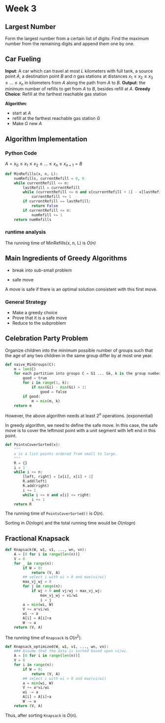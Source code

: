 # Week 3
## Largest Number
Form the largest number from a certain list of digits: Find the maximum number from the remaining digits and append them one by one.

## Car Fueling
**Input**: A car which can travel at most *L* kilometers with full tank, a source point *A*, a destination point *B* and *n* gas stations at distances $x_1 \leq x_2 \leq x_3 \leq \dots \leq x_n$ in kilometers from *A* along the path from *A* to *B*. 
**Output**: the minimum number of refills to get from *A* to *B*, besides refill at *A*.
**Greedy Choice**: Refill at the farthest reachable gas station

**Algorithm**:
* start at *A*
* refill at the farthest reachable gas station *G*
* Make *G* new *A*

## Algorithm Implementation

### Python Code

$A = x_0 \leq x_1 \leq x_2 \leq \dots \leq x_n \leq x_{n+1} = B$

```python
def MinRefills(x, n, L):
    numRefills, currentRefill = 0, 0
    while currentRefill <= n:
        lastRefill = currentRefill
        while (currentRefill <= n and x[currentRefill + 1] - x[lastRefill] <= L):
            currentRefill += 1
        if currentRefill == lastRefill:
            return False
        if currentRefill <= n:
            numRefill += 1
    return numRefills
```

### runtime analysis

The running time of MinRefills(x, n, L) is *O(n)*

## Main Ingredients of Greedy Algorithms

* break into sub-small problem

* safe move

A move is safe if there is an optimal solution consistent with this first move.

### General Strategy

* Make a greedy choice
* Prove that it is a safe move
* Reduce to the subproblem

## Celebration Party Problem

Organize children into the minimum possible number of groups such that the age of any two children in the same group differ by at most one year. 

```python
def naive_MinGroups(C):
    m = len(C)
    for each partition into groups C = G1 ... Gk, k is the group number
        good = true
        for i in range(1, k):
            if max(Gi) - min(Gi) > 1:
                good = false
        if good:
            m = min(m, k)
    return m
```

However, the above algorithm needs at least $2^n$ operations. (exponential)

In greedy algorithm, we need to define the safe move. In this case, the safe move is to cover the leftmost point with a unit segment with left end in this point.

```python
def PointsCoverSorted(x):
    """
    x is a list points ordered from small to large.
    """
	R = {}
	i = 1
    while i <= n:
        [left, right] = [x[i], x[i] + 1]
        R.add(left)
        R.add(right)
        i += 1
        while i <= n and x[i] <= right:
            i += 1
    return R
```

The running time of `PointsCoverSorted()` is $O(n)$.

Sorting in $O(n logn)$ and the total running time would be $O(nlogn)$

## Fractional Knapsack
``` python
def Knapsack(W, w1, v1, ..., wn, vn):
    A = [0 for i in range(len(n))]
    V = 0
    for _ in range(n):
        if W = 0:
            return (V, A)
        ## select i with wi > 0 and max(vi/wi)
        max_vj_wj = 0
        for j in range(n):
            if wj > 0 and vj/wj > max_vj_wj:
                max_vj_wj = vi/wi
                i = j
        a = min(wi, W)
        V += a*vi/wi
        wi -= a
        A[i] = A[i]+a
        W -= a
    return (V, A)
```

The running time of ```Knapsack``` is $O(n^2)$.

``` python
def Knapsack_optimized(W, w1, v1, ..., wn, vn):
    ### Assume that the data is sorted based upon vi/wi.
    A = [0 for i in range(len(n))]
    V = 0
    for i in range(n):
        if W = 0:
            return (V, A)
        ## select i with wi > 0 and max(vi/wi)
        a = min(wi, W)
        V += a*vi/wi
        wi -= a
        A[i] = A[i]+a
        W -= a
    return (V, A)
```

Thus, after sorting ```Knapsack``` is $O(n)$.







